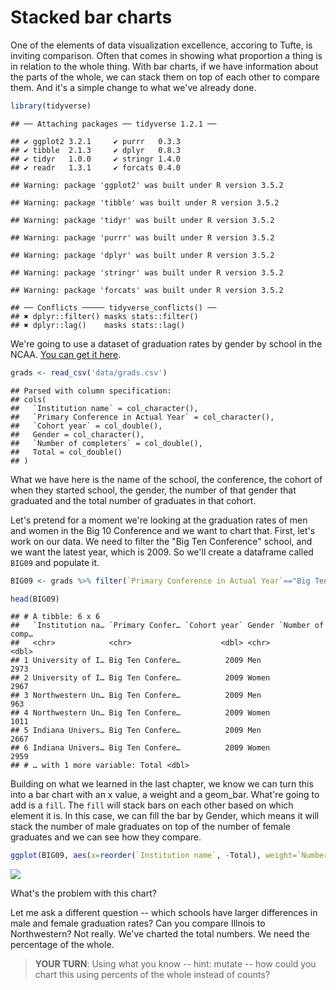 # Stacked bar charts

One of the elements of data visualization excellence, accoring to Tufte, is inviting comparison. Often that comes in showing what proportion a thing is in relation to the whole thing. With bar charts, if we have information about the parts of the whole, we can stack them on top of each other to compare them. And it's a simple change to what we've already done. 


```r
library(tidyverse)
```

```
## ── Attaching packages ── tidyverse 1.2.1 ──
```

```
## ✔ ggplot2 3.2.1     ✔ purrr   0.3.3
## ✔ tibble  2.1.3     ✔ dplyr   0.8.3
## ✔ tidyr   1.0.0     ✔ stringr 1.4.0
## ✔ readr   1.3.1     ✔ forcats 0.4.0
```

```
## Warning: package 'ggplot2' was built under R version 3.5.2
```

```
## Warning: package 'tibble' was built under R version 3.5.2
```

```
## Warning: package 'tidyr' was built under R version 3.5.2
```

```
## Warning: package 'purrr' was built under R version 3.5.2
```

```
## Warning: package 'dplyr' was built under R version 3.5.2
```

```
## Warning: package 'stringr' was built under R version 3.5.2
```

```
## Warning: package 'forcats' was built under R version 3.5.2
```

```
## ── Conflicts ───── tidyverse_conflicts() ──
## ✖ dplyr::filter() masks stats::filter()
## ✖ dplyr::lag()    masks stats::lag()
```
We're going to use a dataset of graduation rates by gender by school in the NCAA. [You can get it here](https://unl.box.com/s/3nw1eokvs9zfdjyzvjaj3xdq01rm8sym). 


```r
grads <- read_csv('data/grads.csv')
```

```
## Parsed with column specification:
## cols(
##   `Institution name` = col_character(),
##   `Primary Conference in Actual Year` = col_character(),
##   `Cohort year` = col_double(),
##   Gender = col_character(),
##   `Number of completers` = col_double(),
##   Total = col_double()
## )
```
What we have here is the name of the school, the conference, the cohort of when they started school, the gender, the number of that gender that graduated and the total number of graduates in that cohort. 

Let's pretend for a moment we're looking at the graduation rates of men and women in the Big 10 Conference and we want to chart that. First, let's work on our data. We need to filter the "Big Ten Conference" school, and we want the latest year, which is 2009. So we'll create a dataframe called `BIG09` and populate it. 


```r
BIG09 <- grads %>% filter(`Primary Conference in Actual Year`=="Big Ten Conference") %>% filter(`Cohort year` == 2009)
```


```r
head(BIG09)
```

```
## # A tibble: 6 x 6
##   `Institution na… `Primary Confer… `Cohort year` Gender `Number of comp…
##   <chr>            <chr>                    <dbl> <chr>             <dbl>
## 1 University of I… Big Ten Confere…          2009 Men                2973
## 2 University of I… Big Ten Confere…          2009 Women              2967
## 3 Northwestern Un… Big Ten Confere…          2009 Men                 963
## 4 Northwestern Un… Big Ten Confere…          2009 Women              1011
## 5 Indiana Univers… Big Ten Confere…          2009 Men                2667
## 6 Indiana Univers… Big Ten Confere…          2009 Women              2959
## # … with 1 more variable: Total <dbl>
```

Building on what we learned in the last chapter, we know we can turn this into a bar chart with an x value, a weight and a geom_bar. What're going to add is a `fill`. The `fill` will stack bars on each other based on which element it is. In this case, we can fill the bar by Gender, which means it will stack the number of male graduates on top of the number of female graduates and we can see how they compare. 


```r
ggplot(BIG09, aes(x=reorder(`Institution name`, -Total), weight=`Number of completers`, fill=Gender)) + geom_bar() + coord_flip()
```

![](13-stackedbar_files/figure-epub3/unnamed-chunk-5-1.png)<!-- -->

What's the problem with this chart? 

Let me ask a different question -- which schools have larger differences in male and female graduation rates? Can you compare Illnois to Northwestern? Not really. We've charted the total numbers. We need the percentage of the whole. 

> **YOUR TURN**: Using what you know -- hint: mutate -- how could you chart this using percents of the whole instead of counts? 
